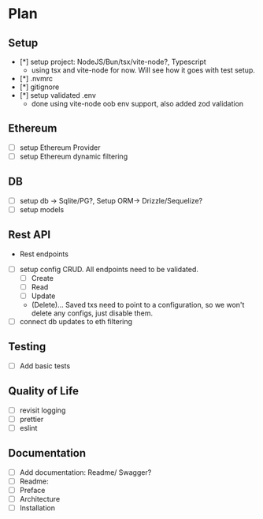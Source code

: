 # Plan

## Setup

- [*] setup project: NodeJS/Bun/tsx/vite-node?, Typescript
  - using tsx and vite-node for now. Will see how it goes with test setup.
- [*] .nvmrc
- [*] gitignore
- [*] setup validated .env
  - done using vite-node oob env support, also added zod validation

## Ethereum

- [ ] setup Ethereum Provider
- [ ] setup Ethereum dynamic filtering

## DB

- [ ] setup db -> Sqlite/PG?, Setup ORM-> Drizzle/Sequelize?
- [ ] setup models

## Rest API

- Rest endpoints
- [ ] setup config CRUD. All endpoints need to be validated.
  - [ ] Create
  - [ ] Read
  - [ ] Update
  - (Delete)... Saved txs need to point to a configuration, so we won't delete any configs, just disable them.
- [ ] connect db updates to eth filtering

## Testing

- [ ] Add basic tests

## Quality of Life

- [ ] revisit logging
- [ ] prettier
- [ ] eslint

## Documentation

- [ ] Add documentation: Readme/ Swagger?
- [ ] Readme:
- [ ] Preface
- [ ] Architecture
- [ ] Installation

